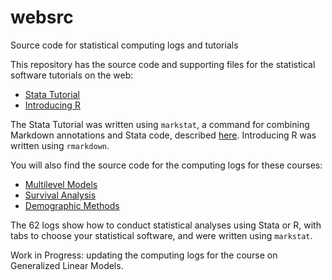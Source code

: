 # websrc
Source code for statistical computing logs and tutorials

This repository has the source code and supporting files for the
statistical software tutorials on the web:

- [Stata Tutorial](https://grodri.github.io/stata)
- [Introducing R](https://grodri.github.io/R)

The Stata Tutorial was written using `markstat`, a command for
combining Markdown annotations and Stata code, described
[here](https://grodri.github.io/markstat). Introducing R was
written using `rmarkdown`.

You will also find the source code for the computing logs for 
these courses:

- [Multilevel Models](https://grodri.github.io/multilevel)
- [Survival Analysis](https://grodri.github.io/survival)
- [Demographic Methods](https://grodri.github.io/demography)

The 62 logs show how to conduct statistical analyses using 
Stata or R, with tabs to choose your statistical software,
and were written using `markstat`.

Work in Progress: updating the computing logs for the course on
Generalized Linear Models.
